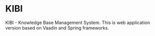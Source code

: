 # KIBI
KIBI - Knowledge Base Management System. This is web application version based on Vaadin and Spring frameworks.
